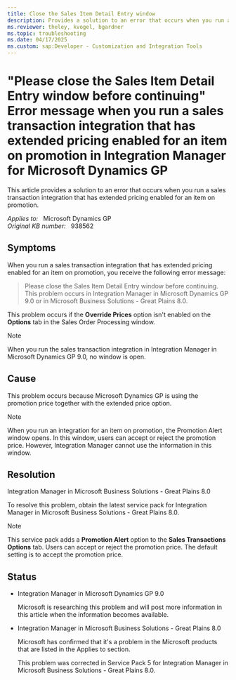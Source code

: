 ```yaml
---
title: Close the Sales Item Detail Entry window
description: Provides a solution to an error that occurs when you run a sales transaction integration that has extended pricing enabled for an item on promotion.
ms.reviewer: theley, kvogel, bgardner
ms.topic: troubleshooting
ms.date: 04/17/2025
ms.custom: sap:Developer - Customization and Integration Tools
---
```

# "Please close the Sales Item Detail Entry window before continuing" Error message when you run a sales transaction integration that has extended pricing enabled for an item on promotion in Integration Manager for Microsoft Dynamics GP

This article provides a solution to an error that occurs when you run a sales transaction integration that has extended pricing enabled for an item on promotion.

_Applies to:_ &nbsp; Microsoft Dynamics GP  
_Original KB number:_ &nbsp; 938562

## Symptoms

When you run a sales transaction integration that has extended pricing enabled for an item on promotion, you receive the following error message:
> Please close the Sales Item Detail Entry window before continuing.
This problem occurs in Integration Manager in Microsoft Dynamics GP 9.0 or in Microsoft Business Solutions - Great Plains 8.0.

This problem occurs if the **Override Prices** option isn't enabled on the **Options** tab in the Sales Order Processing window.

> [!NOTE]
> When you run the sales transaction integration in Integration Manager in Microsoft Dynamics GP 9.0, no window is open.

## Cause

This problem occurs because Microsoft Dynamics GP is using the promotion price together with the extended price option.

> [!NOTE]
> When you run an integration for an item on promotion, the Promotion Alert window opens. In this window, users can accept or reject the promotion price. However, Integration Manager cannot use the information in this window.

## Resolution

Integration Manager in Microsoft Business Solutions - Great Plains 8.0

To resolve this problem, obtain the latest service pack for Integration Manager in Microsoft Business Solutions - Great Plains 8.0.

> [!NOTE]
> This service pack adds a **Promotion Alert** option to the **Sales Transactions Options** tab. Users can accept or reject the promotion price. The default setting is to accept the promotion price.

## Status

- Integration Manager in Microsoft Dynamics GP 9.0

    Microsoft is researching this problem and will post more information in this article when the information becomes available.  

- Integration Manager in Microsoft Business Solutions - Great Plains 8.0

    Microsoft has confirmed that it's a problem in the Microsoft products that are listed in the Applies to section.

    This problem was corrected in Service Pack 5 for Integration Manager in Microsoft Business Solutions - Great Plains 8.0.

